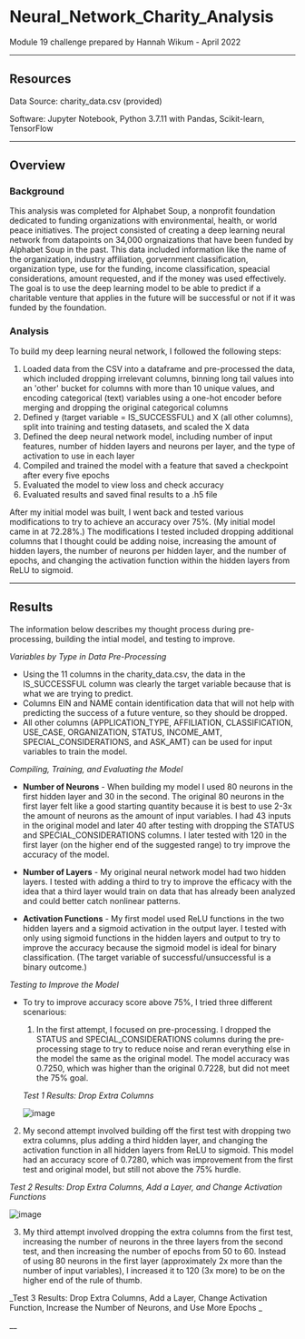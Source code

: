 # Neural_Network_Charity_Analysis
Module 19 challenge prepared by Hannah Wikum - April 2022

___
## Resources
Data Source: charity_data.csv (provided)

Software: Jupyter Notebook, Python 3.7.11 with Pandas, Scikit-learn, TensorFlow

___
## Overview
### Background
This analysis was completed for Alphabet Soup, a nonprofit foundation dedicated to funding organizations with environmental, health, or world peace initiatives. The project consisted of creating a deep learning neural network from datapoints on 34,000 orgnaizations that have been funded by Alphabet Soup in the past. This data included information like the name of the organization, industry affiliation, gorvernment classification, organization type, use for the funding, income classification, speacial considerations, amount requested, and if the money was used effectively. The goal is to use the deep learning model to be able to predict if a charitable venture that applies in the future will be successful or not if it was funded by the foundation.

### Analysis
To build my deep learning neural network, I followed the following steps:
  1. Loaded data from the CSV into a dataframe and pre-processed the data, which included dropping irrelevant columns, binning long tail values into an 'other' bucket for columns with more than 10 unique values, and encoding categorical (text) variables using a one-hot encoder before merging and dropping the original categorical columns
  2. Defined y (target variable = IS_SUCCESSFUL) and X (all other columns), split into training and testing datasets, and scaled the X data
  3. Defined the deep neural network model, including number of input features, number of hidden layers and neurons per layer, and the type of activation to use in each layer
  4. Compiled and trained the model with a feature that saved a checkpoint after every five epochs
  5. Evaluated the model to view loss and check accuracy
  6. Evaluated results and saved final results to a .h5 file

After my initial model was built, I went back and tested various modifications to try to achieve an accuracy over 75%. (My initial model came in at 72.28%.) The modifications I tested included dropping additional columns that I thought could be adding noise, increasing the amount of hidden layers, the number of neurons per hidden layer, and the number of epochs, and changing the activation function within the hidden layers from ReLU to sigmoid.
___
## Results
The information below describes my thought process during pre-processing, building the intial model, and testing to improve.

_Variables by Type in Data Pre-Processing_
 * Using the 11 columns in the charity_data.csv, the data in the IS_SUCCESSFUL column was clearly the target variable because that is what we are trying to predict. 
 * Columns EIN and NAME contain identification data that will not help with predicting the success of a future venture, so they should be dropped.
 * All other columns (APPLICATION_TYPE, AFFILIATION, CLASSIFICATION, USE_CASE, ORGANIZATION, STATUS, INCOME_AMT, SPECIAL_CONSIDERATIONS, and ASK_AMT) can be used for input variables to train the model.

_Compiling, Training, and Evaluating the Model_
 * **Number of Neurons** - When building my model I used 80 neurons in the first hidden layer and 30 in the second. The original 80 neurons in the first layer felt like a good starting quantity because it is best to use 2-3x the amount of neurons as the amount of input variables. I had 43 inputs in the original model and later 40 after testing with dropping the STATUS and SPECIAL_CONSIDERATIONS columns. I later tested with 120 in the first layer (on the higher end of the suggested range) to try improve the accuracy of the model.

 * **Number of Layers** - My original neural network model had two hidden layers. I tested with adding a third to try to improve the efficacy with the idea that a third layer would train on data that has already been analyzed and could better catch nonlinear patterns.
 
 * **Activation Functions** - My first model used ReLU functions in the two hidden layers and a sigmoid activation in the output layer. I tested with only using sigmoid functions in the hidden layers and output to try to improve the accuracy because the sigmoid model is ideal for binary classification. (The target variable of successful/unsuccessful is a binary outcome.)

_Testing to Improve the Model_
* To try to improve accuracy score above 75%, I tried three different scenarious:
  1. In the first attempt, I focused on pre-processing. I dropped the STATUS and SPECIAL_CONSIDERATIONS columns during the pre-processing stage to try to reduce noise and reran everything else in the model the same as the original model. The model accuracy was 0.7250, which was higher than the original 0.7228, but did not meet the 75% goal.

  _Test 1 Results: Drop Extra Columns_
  
  ![image](https://user-images.githubusercontent.com/93058069/164945544-2e1d850b-aac2-4bab-9e83-beacf2ea3b54.png)
  
 2. My second attempt involved building off the first test with dropping two extra columns, plus adding a third hidden layer, and changing the activation function in all hidden layers from ReLU to sigmoid. This model had an accuracy score of 0.7280, which was improvement from the first test and original model, but still not above the 75% hurdle.

 _Test 2 Results: Drop Extra Columns, Add a Layer, and Change Activation Functions_

 ![image](https://user-images.githubusercontent.com/93058069/164945699-bd52890c-f9b5-41e8-aaaa-f5582eba1883.png)

 3. My third attempt involved dropping the extra columns from the first test, increasing the number of neurons in the three layers from the second test, and then increasing the number of epochs from 50 to 60. Instead of using 80 neurons in the first layer (approximately 2x more than the number of input variables), I increased it to 120 (3x more) to be on the higher end of the rule of thumb.

 _Test 3 Results: Drop Extra Columns, Add a Layer, Change Activation Function, Increase the Number of Neurons, and Use More Epochs _
 
 
__


